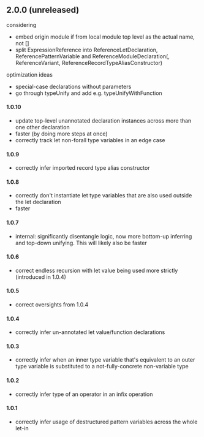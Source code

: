 ## 2.0.0 (unreleased)
considering
- embed origin module if from local module top level as the actual name, not []
- split ExpressionReference into ReferenceLetDeclaration, ReferencePatternVariable and ReferenceModuleDeclaration(, ReferenceVariant, ReferenceRecordTypeAliasConstructor)

optimization ideas
- special-case declarations without parameters
- go through typeUnify and add e.g. typeUnifyWithFunction

#### 1.0.10
- update top-level unannotated declaration instances across more than one other declaration
- faster (by doing more steps at once)
- correctly track let non-forall type variables in an edge case

#### 1.0.9
- correctly infer imported record type alias constructor

#### 1.0.8
- correctly don't instantiate let type variables that are also used outside the let declaration
- faster

#### 1.0.7
- internal: significantly disentangle logic, now more bottom-up inferring and top-down unifying.
  This will likely also be faster

#### 1.0.6
- correct endless recursion with let value being used more strictly (introduced in 1.0.4)

#### 1.0.5
- correct oversights from 1.0.4

#### 1.0.4
- correctly infer un-annotated let value/function declarations

#### 1.0.3
- correctly infer when an inner type variable that's equivalent to an outer type variable is substituted to a not-fully-concrete non-variable type

#### 1.0.2
- correctly infer type of an operator in an infix operation

#### 1.0.1
- correctly infer usage of destructured pattern variables across the whole let-in
